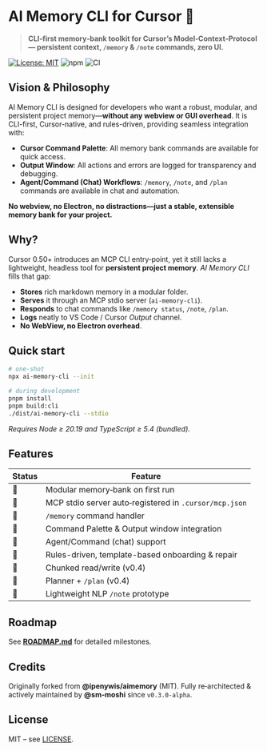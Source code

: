 # AI Memory CLI for Cursor 🐹

> **CLI‑first memory‑bank toolkit for Cursor’s Model‑Context‑Protocol — persistent context, `/memory` & `/note` commands, zero UI.**

[![License: MIT](https://img.shields.io/badge/License-MIT-blue.svg)](LICENSE)
![npm](https://img.shields.io/npm/v/ai-memory-cli.svg?label=npm)
![CI](https://img.shields.io/github/actions/workflow/status/sm-moshi/ai-memory-cli/ci.yml?label=build)

## Vision & Philosophy

AI Memory CLI is designed for developers who want a robust, modular, and persistent project memory—**without any webview or GUI overhead**. It is CLI-first, Cursor-native, and rules-driven, providing seamless integration with:

- **Cursor Command Palette**: All memory bank commands are available for quick access.
- **Output Window**: All actions and errors are logged for transparency and debugging.
- **Agent/Command (Chat) Workflows**: `/memory`, `/note`, and `/plan` commands are available in chat and automation.

**No webview, no Electron, no distractions—just a stable, extensible memory bank for your project.**

## Why?

Cursor 0.50+ introduces an MCP CLI entry‑point, yet it still lacks a lightweight,
headless tool for **persistent project memory**.
_AI Memory CLI_ fills that gap:

* **Stores** rich markdown memory in a modular folder.
* **Serves** it through an MCP stdio server (`ai-memory-cli`).
* **Responds** to chat commands like `/memory status`, `/note`, `/plan`.
* **Logs** neatly to VS Code / Cursor *Output* channel.
* **No WebView, no Electron overhead**.

## Quick start

```bash
# one‑shot
npx ai-memory-cli --init

# during development
pnpm install
pnpm build:cli
./dist/ai-memory-cli --stdio
```

*Requires Node ≥ 20.19 and TypeScript ≥ 5.4 (bundled).*

## Features

| Status | Feature                                                |
| ------ | ------------------------------------------------------ |
| 🔄      | Modular memory‑bank on first run                       |
| 🔄      | MCP stdio server auto‑registered in `.cursor/mcp.json` |
| 🔄      | `/memory` command handler                              |
| 🔄      | Command Palette & Output window integration            |
| 🔄      | Agent/Command (chat) support                           |
| 🔄      | Rules-driven, template-based onboarding & repair       |
| 🔄      | Chunked read/write (v0.4)                              |
| 🔄      | Planner + `/plan` (v0.4)                               |
| 🧪      | Lightweight NLP `/note` prototype                      |

## Roadmap

See **[ROADMAP.md](ROADMAP.md)** for detailed milestones.

## Credits

Originally forked from **@ipenywis/aimemory** (MIT).
Fully re‑architected & actively maintained by **@sm‑moshi** since `v0.3.0‑alpha`.

## License

MIT – see [LICENSE](LICENSE).
